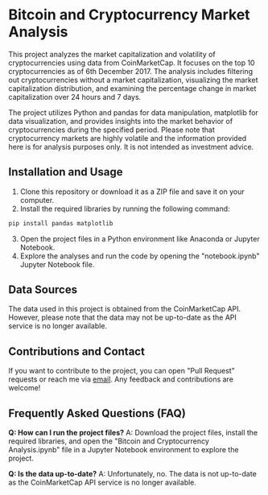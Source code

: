 # Bitcoin and Cryptocurrency Market Analysis

This project analyzes the market capitalization and volatility of cryptocurrencies using data from CoinMarketCap. It focuses on the top 10 cryptocurrencies as of 6th December 2017. The analysis includes filtering out cryptocurrencies without a market capitalization, visualizing the market capitalization distribution, and examining the percentage change in market capitalization over 24 hours and 7 days.

The project utilizes Python and pandas for data manipulation, matplotlib for data visualization, and provides insights into the market behavior of cryptocurrencies during the specified period. Please note that cryptocurrency markets are highly volatile and the information provided here is for analysis purposes only. It is not intended as investment advice.

## Installation and Usage

1. Clone this repository or download it as a ZIP file and save it on your computer.
2. Install the required libraries by running the following command:

```bash
pip install pandas matplotlib
```

3. Open the project files in a Python environment like Anaconda or Jupyter Notebook.
4. Explore the analyses and run the code by opening the "notebook.ipynb" Jupyter Notebook file.

## Data Sources

The data used in this project is obtained from the CoinMarketCap API. However, please note that the data may not be up-to-date as the API service is no longer available.

## Contributions and Contact

If you want to contribute to the project, you can open "Pull Request" requests or reach me via [email](mailto:gizem3keskin@gmail.com). Any feedback and contributions are welcome!

## Frequently Asked Questions (FAQ)

**Q: How can I run the project files?**
A: Download the project files, install the required libraries, and open the "Bitcoin and Cryptocurrency Analysis.ipynb" file in a Jupyter Notebook environment to explore the project.

**Q: Is the data up-to-date?**
A: Unfortunately, no. The data is not up-to-date as the CoinMarketCap API service is no longer available.



